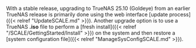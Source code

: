 &NewLine;

With a stable release, upgrading to TrueNAS 25.10 (Goldeye) from an earlier TrueNAS release is primarily done using the web interface [update process]({{< relref "UpdateSCALE.md" >}}).
Another upgrade option is to use a TrueNAS **.iso** file to perform a [fresh install]({{< relref "/SCALE/GettingStarted/Install" >}}) on the system and then restore a [system configuration file]({{< relref "ManageSysConfigSCALE.md" >}}).
